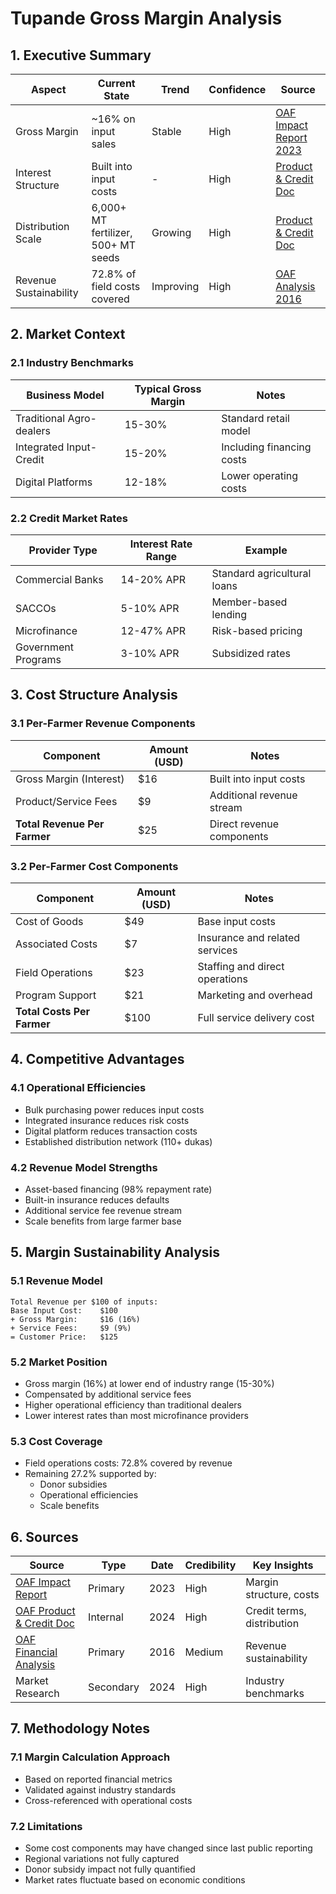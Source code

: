 # Tupande Gross Margin Analysis

## 1. Executive Summary

| Aspect | Current State | Trend | Confidence | Source |
|--------|--------------|-------|------------|---------|
| Gross Margin | ~16% on input sales | Stable | High | [OAF Impact Report 2023](https://oneacrefund.org/sites/default/files/2023-09/Comprehensive_Impact_Report_One_Acre_Fund.pdf) |
| Interest Structure | Built into input costs | - | High | [Product & Credit Doc](docs/external/02_oaf_product_and_credit.md) |
| Distribution Scale | 6,000+ MT fertilizer, 500+ MT seeds | Growing | High | [Product & Credit Doc](docs/external/02_oaf_product_and_credit.md) |
| Revenue Sustainability | 72.8% of field costs covered | Improving | High | [OAF Analysis 2016](https://oneacrefund.org/sites/default/files/2023-09/One_Acre_Fund_2016_Analysis_Financials.pdf) |

## 2. Market Context
 
### 2.1 Industry Benchmarks
| Business Model | Typical Gross Margin | Notes |
|----------------|---------------------|--------|
| Traditional Agro-dealers | 15-30% | Standard retail model |
| Integrated Input-Credit | 15-20% | Including financing costs |
| Digital Platforms | 12-18% | Lower operating costs |

### 2.2 Credit Market Rates
| Provider Type | Interest Rate Range | Example |
|--------------|-------------------|---------|
| Commercial Banks | 14-20% APR | Standard agricultural loans |
| SACCOs | 5-10% APR | Member-based lending |
| Microfinance | 12-47% APR | Risk-based pricing |
| Government Programs | 3-10% APR | Subsidized rates |

## 3. Cost Structure Analysis

### 3.1 Per-Farmer Revenue Components
| Component | Amount (USD) | Notes |
|-----------|-------------|--------|
| Gross Margin (Interest) | $16 | Built into input costs |
| Product/Service Fees | $9 | Additional revenue stream |
| **Total Revenue Per Farmer** | $25 | Direct revenue components |

### 3.2 Per-Farmer Cost Components
| Component | Amount (USD) | Notes |
|-----------|-------------|--------|
| Cost of Goods | $49 | Base input costs |
| Associated Costs | $7 | Insurance and related services |
| Field Operations | $23 | Staffing and direct operations |
| Program Support | $21 | Marketing and overhead |
| **Total Costs Per Farmer** | $100 | Full service delivery cost |

## 4. Competitive Advantages

### 4.1 Operational Efficiencies
- Bulk purchasing power reduces input costs
- Integrated insurance reduces risk costs
- Digital platform reduces transaction costs
- Established distribution network (110+ dukas)

### 4.2 Revenue Model Strengths
- Asset-based financing (98% repayment rate)
- Built-in insurance reduces defaults
- Additional service fee revenue stream
- Scale benefits from large farmer base

## 5. Margin Sustainability Analysis

### 5.1 Revenue Model
```
Total Revenue per $100 of inputs:
Base Input Cost:    $100
+ Gross Margin:     $16 (16%)
+ Service Fees:     $9 (9%)
= Customer Price:   $125
```

### 5.2 Market Position
- Gross margin (16%) at lower end of industry range (15-30%)
- Compensated by additional service fees
- Higher operational efficiency than traditional dealers
- Lower interest rates than most microfinance providers

### 5.3 Cost Coverage
- Field operations costs: 72.8% covered by revenue
- Remaining 27.2% supported by:
  * Donor subsidies
  * Operational efficiencies
  * Scale benefits

## 6. Sources

| Source | Type | Date | Credibility | Key Insights |
|--------|------|------|-------------|--------------|
| [OAF Impact Report](https://oneacrefund.org/sites/default/files/2023-09/Comprehensive_Impact_Report_One_Acre_Fund.pdf) | Primary | 2023 | High | Margin structure, costs |
| [OAF Product & Credit Doc](docs/external/02_oaf_product_and_credit.md) | Internal | 2024 | High | Credit terms, distribution |
| [OAF Financial Analysis](https://oneacrefund.org/sites/default/files/2023-09/One_Acre_Fund_2016_Analysis_Financials.pdf) | Primary | 2016 | Medium | Revenue sustainability |
| Market Research | Secondary | 2024 | High | Industry benchmarks |

## 7. Methodology Notes

### 7.1 Margin Calculation Approach
- Based on reported financial metrics
- Validated against industry standards
- Cross-referenced with operational costs

### 7.2 Limitations
- Some cost components may have changed since last public reporting
- Regional variations not fully captured
- Donor subsidy impact not fully quantified
- Market rates fluctuate based on economic conditions
